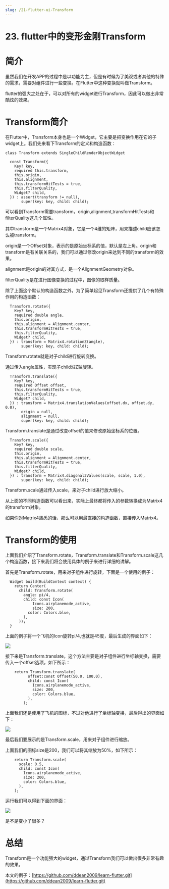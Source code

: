 ```yaml
---
slug: /21-flutter-ui-Transform
---
```


# 23. flutter中的变形金刚Transform



# 简介

虽然我们在开发APP的过程中是以功能为主，但是有时候为了美观或者其他的特殊的需求，需要对组件进行一些变换。在Flutter中这种变换就叫做Transform。

flutter的强大之处在于，可以对所有的widget进行Transform，因此可以做出非常酷炫的效果。

# Transform简介

在Flutter中，Transform本身也是一个Widget，它主要是把变换作用在它的子widget上。我们先来看下Transform的定义和构造函数：

```
class Transform extends SingleChildRenderObjectWidget

  const Transform({
    Key? key,
    required this.transform,
    this.origin,
    this.alignment,
    this.transformHitTests = true,
    this.filterQuality,
    Widget? child,
  }) : assert(transform != null),
       super(key: key, child: child);
```

可以看到Transform需要transform，origin,alignment,transformHitTests和filterQuality这几个属性。

其中transform是一个Matrix4对象，它是一个4维的矩阵，用来描述child应该怎么被transform。

origin是一个Offset对象，表示的是原始坐标系的值，默认是左上角。origin和transform是有关联关系的，我们可以通过修改origin来达到不同的transform的效果。

alignment是origin的对其方式，是一个AlignmentGeometry对象。

filterQuality是在进行图像变换的过程中，图像的取样质量。

除了上面这个默认的构造函数之外，为了简单起见Transform还提供了几个有特殊作用的构造函数：

```
  Transform.rotate({
    Key? key,
    required double angle,
    this.origin,
    this.alignment = Alignment.center,
    this.transformHitTests = true,
    this.filterQuality,
    Widget? child,
  }) : transform = Matrix4.rotationZ(angle),
       super(key: key, child: child);
```
Transform.rotate就是对子child进行旋转变换。

通过传入angle属性，实现子child沿Z轴旋转。

```
  Transform.translate({
    Key? key,
    required Offset offset,
    this.transformHitTests = true,
    this.filterQuality,
    Widget? child,
  }) : transform = Matrix4.translationValues(offset.dx, offset.dy, 0.0),
       origin = null,
       alignment = null,
       super(key: key, child: child);
```

Transform.translate是通过改变offset的值来修改原始坐标系的位置。

```
  Transform.scale({
    Key? key,
    required double scale,
    this.origin,
    this.alignment = Alignment.center,
    this.transformHitTests = true,
    this.filterQuality,
    Widget? child,
  }) : transform = Matrix4.diagonal3Values(scale, scale, 1.0),
       super(key: key, child: child);
```

Transform.scale通过传入scale，来对子child进行放大缩小。

从上面的不同构造函数可以看出来，实际上最终都将传入的参数转换成为Matrix4的transform对象。

如果你对Matrix4熟悉的话，那么可以用最直接的构造函数，直接传入Matrix4。

# Transform的使用

上面我们介绍了Transform.rotate，Transform.translate和Transform.scale这几个构造函数，接下来我们将会使用具体的例子来进行详细的讲解。

首先是Transform.rotate，用来对子组件进行旋转，下面是一个使用的例子：

```
  Widget build(BuildContext context) {
    return Center(
      child: Transform.rotate(
        angle: pi/4,
        child: const Icon(
            Icons.airplanemode_active,
            size: 200,
          color: Colors.blue,
        ),
      ));
  }
```

上面的例子将一个飞机的Icon旋转pi/4,也就是45度，最后生成的界面如下：

![](https://img-blog.csdnimg.cn/f39c0c23e19f456c840043ac29a2a3ee.png)


接下来是Transform.translate，这个方法主要是对子组件进行坐标轴变换，需要传入一个offset选项，如下所示：

```
    return Transform.translate(
          offset:const Offset(50.0, 100.0),
          child: const Icon(
            Icons.airplanemode_active,
            size: 200,
            color: Colors.blue,
          ),
        );
```

上面我们还是使用了飞机的图标，不过对他进行了坐标轴变换，最后得出的界面如下：

![](https://img-blog.csdnimg.cn/d3d3bf16e6154e0a9697fa7fe3b46c23.png)

最后我们要展示的是Transform.scale，用来对子组件进行缩放。

上面我们的图标size是200，我们可以将其缩放为50%，如下所示：

```
    return Transform.scale(
      scale: 0.5,
      child: const Icon(
        Icons.airplanemode_active,
        size: 200,
        color: Colors.blue,
      ),
    );
```

运行我们可以得到下面的界面：

![](https://img-blog.csdnimg.cn/b4b0d76e7f34404d830c1104abb4922e.png)

是不是变小了很多？

# 总结

Transform是一个功能强大的widget，通过Transform我们可以做出很多非常有趣的效果。

本文的例子：[https://github.com/ddean2009/learn-flutter.git](https://github.com/ddean2009/learn-flutter.git)









